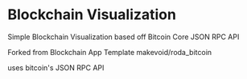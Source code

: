 # Blockchain Visualization

Simple Blockchain Visualization based off Bitcoin Core JSON RPC API

Forked from Blockchain App Template makevoid/roda_bitcoin

uses bitcoin's JSON RPC API
